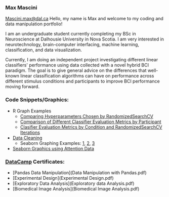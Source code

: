### Max Mascini
[Mascini.max@dal.ca](mailto:mascini.max@dal.ca)
Hello, my name is Max and welcome to my coding and data manipulation portfolio!

I am an undergraduate student currently completing my BSc in Neuroscience at Dalhousie University in Nova Scotia.
I am very interested in neurotechnology, brain-computer interfacing, machine learning, classification, and data visualization. 

Currently, I am doing an independent project investigating different linear classifiers' performance using data collected with a novel hybrid BCI paradigm. The goal is to give general advice on the differences that well-known linear classification algorithms can have on performance across different stimulus conditions and participants to improve BCI performance moving forward. 

### Code Snippets/Graphics:
- R Graph Examples
  - [Comparing Hyperparameters Chosen by RandomizedSearchCV](GvqmU6h.png)
  - [Comparison of Different Classifier Evaluation Metrics by Participant](Mq1AVZC.png)
  - [Clasifier Evaluation Metrics by Condition and RandomizedSearchCV Iterations](5y3M0YE.png)
- [Data Cleaning](Data_cleaning.md)
  - Seaborn Graphing Examples: [1](Bias_RTs.png), [2](Error-rates.png), [3](RT-distribution.png)
- [Seaborn Graphics using Attention Data](https://github.com/Skr0ut/3131-3505-Data)

### [DataCamp](https://datacamp.com) Certificates:
- [Pandas Data Manipulation](Data Manipulation with Pandas.pdf)
- [Experimental Design](Experimental Design.pdf)
- [Exploratory Data Analysis](Exploratory data Analysis.pdf)
- [Biomedical Image Analysis](Biomedical Image Analysis.pdf)

